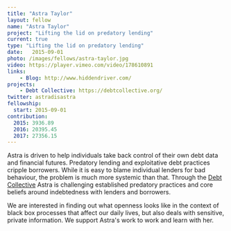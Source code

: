 ```yaml
---
title: "Astra Taylor"
layout: fellow
name: "Astra Taylor"
project: "Lifting the lid on predatory lending"
current: true
type: "Lifting the lid on predatory lending"
date:   2015-09-01
photo: /images/fellows/astra-taylor.jpg
video: https://player.vimeo.com/video/178610891
links:
    - Blog: http://www.hiddendriver.com/
projects:
    - Debt Collective: https://debtcollective.org/
twitter: astradisastra
fellowship:
  start: 2015-09-01
contribution:
  2015: 3936.89
  2016: 20395.45
  2017: 27356.15
---
```


Astra is driven to help individuals take back control of their own debt data and financial futures. Predatory lending and exploitative debt practices cripple borrowers. While it is easy to blame individual lenders for bad behaviour, the problem is much more systemic than that. Through the [Debt Collective](https://debtcollective.org/) Astra is challenging established predatory practices and core beliefs around indebtedness with lenders and borrowers.

We are interested in finding out what openness looks like in the context of black box processes that affect our daily lives, but also deals with sensitive, private information. We support Astra's work to work and learn with her.
